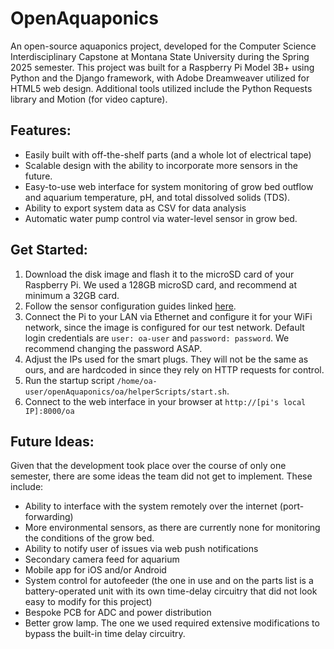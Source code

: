 # OpenAquaponics
An open-source aquaponics project, developed for the Computer Science Interdisciplinary Capstone at Montana State University during the Spring 2025 semester. This project was built for a Raspberry Pi Model 3B+ using Python and the Django framework, with Adobe Dreamweaver utilized for HTML5 web design. Additional tools utilized include the Python Requests library and Motion (for video capture). 

## Features:
- Easily built with off-the-shelf parts (and a whole lot of electrical tape)
- Scalable design with the ability to incorporate more sensors in the future.
- Easy-to-use web interface for system monitoring of grow bed outflow and aquarium temperature, pH, and total dissolved solids (TDS).
- Ability to export system data as CSV for data analysis
- Automatic water pump control via water-level sensor in grow bed.

## Get Started:
1. Download the disk image and flash it to the microSD card of your Raspberry Pi. We used a 128GB microSD card, and recommend at minimum a 32GB card.
2. Follow the sensor configuration guides linked [here](/sensorConfiguration.md).
3. Connect the Pi to your LAN via Ethernet and configure it for your WiFi network, since the image is configured for our test network. Default login credentials are `user: oa-user` and `password: password`. We recommend changing the password ASAP.
4. Adjust the IPs used for the smart plugs. They will not be the same as ours, and are hardcoded in since they rely on HTTP requests for control.
5. Run the startup script `/home/oa-user/openAquaponics/oa/helperScripts/start.sh`.
6. Connect to the web interface in your browser at `http://[pi's local IP]:8000/oa`

## Future Ideas:
Given that the development took place over the course of only one semester, there are some ideas the team did not get to implement. These include:
- Ability to interface with the system remotely over the internet (port-forwarding)
- More environmental sensors, as there are currently none for monitoring the conditions of the grow bed.
- Ability to notify user of issues via web push notifications
- Secondary camera feed for aquarium
- Mobile app for iOS and/or Android
- System control for autofeeder (the one in use and on the parts list is a battery-operated unit with its own time-delay circuitry that did not look easy to modify for this project)
- Bespoke PCB for ADC and power distribution
- Better grow lamp. The one we used required extensive modifications to bypass the built-in time delay circuitry.
